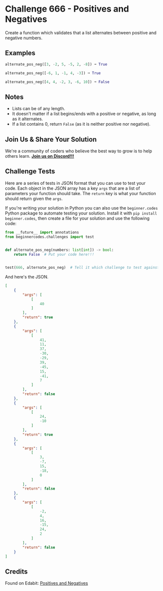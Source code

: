 # Challenge 666 - Positives and Negatives

Create a function which validates that a list alternates between positive and negative numbers.

## Examples
```python
alternate_pos_neg([3, -2, 5, -5, 2, -8]) ➞ True

alternate_pos_neg([-6, 1, -1, 4, -3]) ➞ True

alternate_pos_neg([4, 4, -2, 3, -6, 10]) ➞ False
```
## Notes

- Lists can be of any length.
- It doesn't matter if a list begins/ends with a positive or negative, as long as it alternates.
- If a list contains 0, return `False` (as it is neither positive nor negative).

## Join Us & Share Your Solution

We're a community of coders who believe the best way to grow is to help others learn. **[Join us on Discord!!!](https://discord.gg/sfHykntuGy)**

## Challenge Tests

Here are a series of tests in JSON format that you can use to test your code. Each object in the JSON array has a key `args` that are a list of parameters your function should take. The `return` key is what your function should return given the `args`. 

If you're writing your solution in Python you can also use the `beginner.codes` Python package to automate testing your solution. Install it with `pip install beginner.codes`, then create a file for your solution and use the following code:
```python
from __future__ import annotations
from beginnercodes.challenges import test

    
def alternate_pos_neg(numbers: list[int]) -> bool:
    return False  # Put your code here!!!


test(666, alternate_pos_neg)  # Tell it which challenge to test against
```
And here's the JSON.
```json
[
    {
        "args": [
            [
                40
            ]
        ],
        "return": true
    },
    {
        "args": [
            [
                41,
                11,
                37,
                -30,
                -29,
                39,
                -45,
                15,
                -41,
                7
            ]
        ],
        "return": false
    },
    {
        "args": [
            [
                24,
                -10
            ]
        ],
        "return": true
    },
    {
        "args": [
            [
                3,
                -7,
                15,
                -18,
                0
            ]
        ],
        "return": false
    },
    {
        "args": [
            [
                -2,
                4,
                16,
                -15,
                24,
                2
            ]
        ],
        "return": false
    }
]

```
## Credits

Found on Edabit: [Positives and Negatives](https://edabit.com/challenge/HaxQfQTEpo7BFE5rz)
